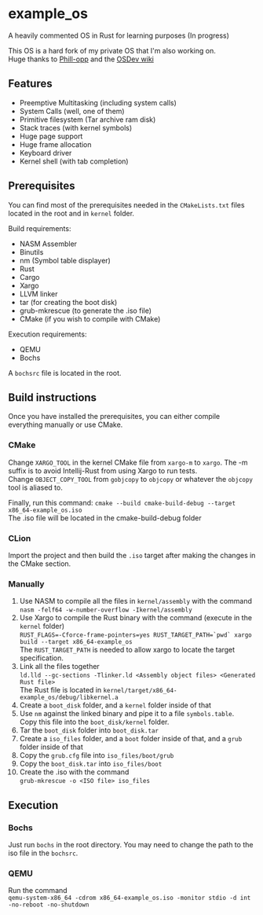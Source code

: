 # example_os
A heavily commented OS in Rust for learning purposes (In progress)

This OS is a hard fork of my private OS that I'm also working on.  
Huge thanks to [Phill-opp](https://os.phil-opp.com) and the [OSDev wiki](https://wiki.osdev.org)

## Features
- Preemptive Multitasking (including system calls)
- System Calls (well, one of them)
- Primitive filesystem (Tar archive ram disk)
- Stack traces (with kernel symbols)
- Huge page support
- Huge frame allocation
- Keyboard driver
- Kernel shell (with tab completion)

## Prerequisites
You can find most of the prerequisites needed in the `CMakeLists.txt` files located in the root and in `kernel` folder.

Build requirements:
- NASM Assembler
- Binutils
- nm (Symbol table displayer)
- Rust
- Cargo
- Xargo
- LLVM linker
- tar (for creating the boot disk)
- grub-mkrescue (to generate the .iso file)
- CMake (if you wish to compile with CMake)

Execution requirements:
- QEMU
- Bochs

A `bochsrc` file is located in the root.

## Build instructions
Once you have installed the prerequisites, you can either compile everything manually or use CMake.

### CMake
Change `XARGO_TOOL` in the kernel CMake file from `xargo-m` to `xargo`. The -m suffix is to avoid Intellij-Rust from using Xargo to run tests.  
Change `OBJECT_COPY_TOOL` from `gobjcopy` to `objcopy` or whatever the `objcopy` tool is aliased to.

Finally, run this command:
`cmake --build cmake-build-debug --target x86_64-example_os.iso`  
The .iso file will be located in the cmake-build-debug folder

### CLion
Import the project and then build the `.iso` target after making the changes in the CMake section.

### Manually
1. Use NASM to compile all the files in `kernel/assembly` with the command  
`nasm -felf64 -w-number-overflow -Ikernel/assembly`  
2. Use Xargo to compile the Rust binary with the command (execute in the `kernel` folder)  
``RUST_FLAGS=-Cforce-frame-pointers=yes RUST_TARGET_PATH=`pwd` xargo build --target x86_64-example_os``  
The `RUST_TARGET_PATH` is needed to allow xargo to locate the target specification.
3. Link all the files together  
`ld.lld --gc-sections -Tlinker.ld <Assembly object files> <Generated Rust file>`  
The Rust file is located in `kernel/target/x86_64-example_os/debug/libkernel.a`  
4. Create a `boot_disk` folder, and a `kernel` folder inside of that
5. Use `nm` against the linked binary and pipe it to a file `symbols.table`.  
Copy this file into the `boot_disk/kernel` folder.
6. Tar the `boot_disk` folder into `boot_disk.tar`
7. Create a `iso_files` folder, and a `boot` folder inside of that, and a `grub` folder inside of that
8. Copy the `grub.cfg` file into `iso_files/boot/grub`
9. Copy the `boot_disk.tar` into `iso_files/boot`
10. Create the .iso with the command  
`grub-mkrescue -o <ISO file> iso_files`

## Execution
### Bochs
Just run `bochs` in the root directory. You may need to change the path to the iso file in the `bochsrc`.
### QEMU
Run the command  
`qemu-system-x86_64 -cdrom x86_64-example_os.iso -monitor stdio -d int -no-reboot -no-shutdown`
